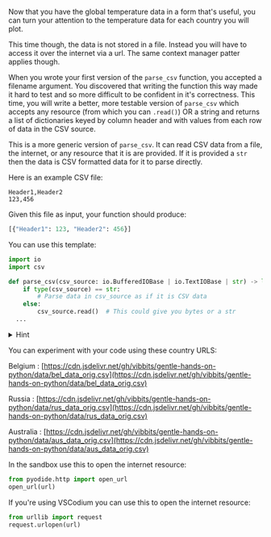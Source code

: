 Now that you have the global temperature data in a form that's useful, you can turn your attention
to the temperature data for each country you will plot.

This time though, the data is not stored in a file. Instead you will have to access it over the
internet via a url. The same context manager patter applies though.

When you wrote your first version of the `parse_csv` function, you accepted a filename argument. You
discovered that writing the function this way made it hard to test and so more difficult to be
confident in it's correctness. This time, you will write a better, more testable version of
`parse_csv` which accepts any resource (from which you can `.read()`) OR a string and returns
a list of dictionaries keyed by column header and with values from each row of data in the CSV source.

This is a more generic version of `parse_csv`. It can read CSV data from a file, the internet, or
any resource that it is are provided. If it is provided a `str` then the data is CSV formatted data
for it to parse directly.

Here is an example CSV file:

```
Header1,Header2
123,456
```

Given this file as input, your function should produce:

```python
[{"Header1": 123, "Header2": 456}]
```

You can use this template:

```python
import io
import csv

def parse_csv(csv_source: io.BufferedIOBase | io.TextIOBase | str) -> list[dict[str, str]]:
    if type(csv_source) == str:
        # Parse data in csv_source as if it is CSV data
    else:
        csv_source.read()  # This could give you bytes or a str
  ...
```

<details>
    <summary>Hint</summary>
    You should be prepared to handle 3 possible types of input:
    <ul>
        <li>
            A resource (<code>io.BufferedIOBase</code>) that you can read <code>bytes</code> from (which you will need to decode into a <code>str</code>),
        </li>
        <li>
            A resource (<code>io.TextIOBase</code>) that you can read <code>str</code> data from, or
        </li>
        <li>
            A <code>str</code>.
        </li>
    </ul>
    
    You can check the type of a variable by using the <code>type()</code> function like this:
    <code>type(variable_name) == bytes</code>
</details>

You can experiment with your code using these country URLS:

Belgium
: [https://cdn.jsdelivr.net/gh/vibbits/gentle-hands-on-python/data/bel_data_orig.csv](https://cdn.jsdelivr.net/gh/vibbits/gentle-hands-on-python/data/bel_data_orig.csv)

Russia
: [https://cdn.jsdelivr.net/gh/vibbits/gentle-hands-on-python/data/rus_data_orig.csv](https://cdn.jsdelivr.net/gh/vibbits/gentle-hands-on-python/data/rus_data_orig.csv)

Australia
: [https://cdn.jsdelivr.net/gh/vibbits/gentle-hands-on-python/data/aus_data_orig.csv](https://cdn.jsdelivr.net/gh/vibbits/gentle-hands-on-python/data/aus_data_orig.csv)

In the sandbox use this to open the internet resource:
```python
from pyodide.http import open_url
open_url(url)
```

If you're using VSCodium you can use this to open the internet resource:
```python
from urllib import request
request.urlopen(url)
```

